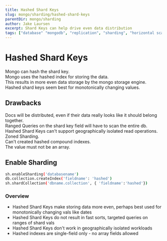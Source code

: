 ```yaml
---
title: Hashed Shard Keys
slug: mongo/sharding/hashed-shard-keys
parentDir: mongo/sharding
author: Jake Laursen
excerpt: Shard Keys can help drive even data distribution
tags: ["database" "mongodb", "replication", "sharding", "horizontal scaling", "hashing"]
---
```


# Hashed Shard Keys

Mongo can hash the shard key.  
Mongo uses the hashed index for storing the data.  
This results in more even data storage by the mongo storage engine.  
Hashed shard keys seem best for monotonically changing values.

## Drawbacks

Docs will be distributed, even if their data really looks like it should belong together.  
Ranged Queries on the shard key field will have to scan the entire db.  
Hashed Shard Keys can't support geographically isolated read operations. Zoned Sharding.  
Can't created hashed compound indexes.  
The value must not be an array.

## Enable Sharding

```bash
sh.enableSharding('databasename')
db.collection.createIndex('fieldname': 'hashed')
sh.shardCollection('dbname.collection', { 'fieldname':'hashed'})
```

### Overview

- Hashed Shard Keys make storing data more even, perhaps best used for monotonically changing vals like dates
- Hashed Shard Keys do not result in fast sorts, targeted queries on ranges of shard vals
- Hashed Shard Keys don't work in geographically isolated workloads
- Hashed indexes are single-field only - no array fields allowed
